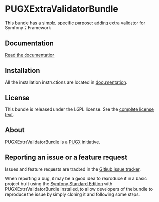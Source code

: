 PUGXExtraValidatorBundle
=======================

This bundle has a simple, specific purpose: adding extra validator for Symfony 2 Framework

Documentation
-------------

[Read the documentation](/PUGX/PUGXExtraValidatorBundle/tree/master/Resources/doc/index.md)

Installation
------------

All the installation instructions are located in [documentation](/PUGX/PUGXExtraValidatorBundle/tree/master/Resources/doc/index.md).

License
-------

This bundle is released under the LGPL license. See the [complete license text](/PUGX/PUGXExtraValidatorBundle/tree/master/Resources/meta/LICENSE).

About
-----

PUGXExtraValidatorBundle is a [PUGX](https://github.com/PUGX) initiative.


Reporting an issue or a feature request
---------------------------------------

Issues and feature requests are tracked in the [Github issue tracker](https://github.com/PUGX/PUGXExtraValidatorBundle/issues).

When reporting a bug, it may be a good idea to reproduce it in a basic project
built using the [Symfony Standard Edition](https://github.com/symfony/symfony-standard)
with PUGXExtraValidatorBundle installed, to allow developers of the bundle to reproduce the issue by simply cloning it
and following some steps.

